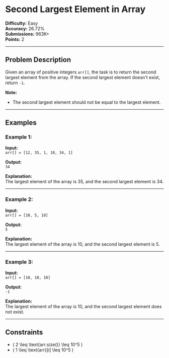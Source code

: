 # Second Largest Element in Array

**Difficulty:** Easy  
**Accuracy:** 26.72%  
**Submissions:** 963K+  
**Points:** 2  

---

## Problem Description  
Given an array of positive integers `arr[]`, the task is to return the second largest element from the array. If the second largest element doesn't exist, return `-1`.  

**Note:**  
- The second largest element should not be equal to the largest element.

---

## Examples  

### Example 1:  
**Input:**  
`arr[] = [12, 35, 1, 10, 34, 1]`  

**Output:**  
`34`  

**Explanation:**  
The largest element of the array is 35, and the second largest element is 34.  

---

### Example 2:  
**Input:**  
`arr[] = [10, 5, 10]`  

**Output:**  
`5`  

**Explanation:**  
The largest element of the array is 10, and the second largest element is 5.  

---

### Example 3:  
**Input:**  
`arr[] = [10, 10, 10]`  

**Output:**  
`-1`  

**Explanation:**  
The largest element of the array is 10, and the second largest element does not exist.  

---

## Constraints  
- \( 2 \leq \text{arr.size()} \leq 10^5 \)  
- \( 1 \leq \text{arr}[i] \leq 10^5 \)  
